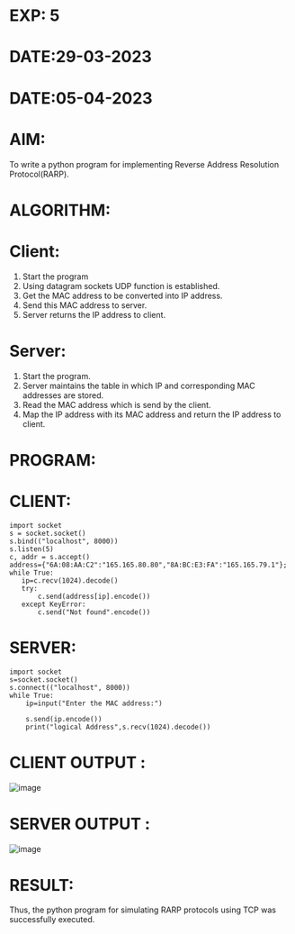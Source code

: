 # EXP: 5

# DATE:29-03-2023
# DATE:05-04-2023

# AIM:
To write a python program for implementing  Reverse Address Resolution Protocol(RARP).
# ALGORITHM:
# Client:
1. Start the program
2. Using datagram sockets UDP function is established.
3. Get the MAC address to be converted into IP address.
4. Send this MAC address to server.
5. Server returns the IP address to client.
# Server:
1. Start the program.
2. Server maintains the table in which IP and corresponding MAC addresses are stored.
3. Read the MAC address which is send by the client.
4. Map the IP address with its MAC address and return the IP address to client.
# PROGRAM:
# CLIENT:
```python3
import socket
s = socket.socket()
s.bind(("localhost", 8000))
s.listen(5)
c, addr = s.accept()
address={"6A:08:AA:C2":"165.165.80.80","8A:BC:E3:FA":"165.165.79.1"};
while True:
   ip=c.recv(1024).decode()
   try:
       c.send(address[ip].encode())
   except KeyError:
       c.send("Not found".encode())
  ```
# SERVER:
```python3
import socket
s=socket.socket()
s.connect(("localhost", 8000))
while True:
    ip=input("Enter the MAC address:")
     
    s.send(ip.encode())
    print("logical Address",s.recv(1024).decode())
```
   
# CLIENT OUTPUT : 
![image](https://github.com/arun1111j/cn-ex05/assets/128461833/404e2faa-12ec-40d1-ac70-cf5f0f966d57)

# SERVER OUTPUT :
![image](https://github.com/arun1111j/cn-ex05/assets/128461833/6dcbf36e-de60-4dc8-976d-df02022b99b4)

# RESULT:
Thus, the python program for simulating RARP protocols using TCP was successfully
executed.
